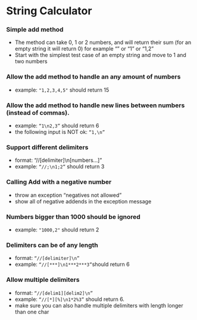 # String Calculator


### Simple add method
 - The method can take 0, 1 or 2 numbers, and will return their sum (for an empty string it will return 0) for example “” or “1” or “1,2”
 - Start with the simplest test case of an empty string and move to 1 and two numbers

### Allow the add method to handle an any amount of numbers
- example: `"1,2,3,4,5"` should return 15

### Allow the add method to handle new lines between numbers (instead of commas).
- example:  `“1\n2,3”` should return 6
- the following input is NOT ok:  `“1,\n”`

### Support different delimiters
- format: “//[delimiter]\n[numbers…]”
- example: `“//;\n1;2”` should return 3

### Calling Add with a negative number
- throw an exception “negatives not allowed”
- show all of negative addends in the exception message

### Numbers bigger than 1000 should be ignored
- example: `"1000,2"` should return 2

### Delimiters can be of any length
- format:  `“//[delimiter]\n”`
- example: `“//[***]\n1***2***3”`should return 6

### Allow multiple delimiters
- format:  `“//[delim1][delim2]\n”`
- example: `“//[*][%]\n1*2%3”` should return 6.
- make sure you can also handle multiple delimiters with length longer than one char
